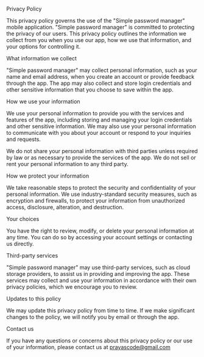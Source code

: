 Privacy Policy

This privacy policy governs the use of the "Simple password manager" mobile application. "Simple password manager" is committed to protecting the privacy of our users. This privacy policy outlines the information we collect from you when you use our app, how we use that information, and your options for controlling it.

What information we collect

"Simple password manager" may collect personal information, such as your name and email address, when you create an account or provide feedback through the app. The app may also collect and store login credentials and other sensitive information that you choose to save within the app.

How we use your information

We use your personal information to provide you with the services and features of the app, including storing and managing your login credentials and other sensitive information. We may also use your personal information to communicate with you about your account or respond to your inquiries and requests.

We do not share your personal information with third parties unless required by law or as necessary to provide the services of the app. We do not sell or rent your personal information to any third party.

How we protect your information

We take reasonable steps to protect the security and confidentiality of your personal information. We use industry-standard security measures, such as encryption and firewalls, to protect your information from unauthorized access, disclosure, alteration, and destruction.

Your choices

You have the right to review, modify, or delete your personal information at any time. You can do so by accessing your account settings or contacting us directly.

Third-party services

"Simple password manager" may use third-party services, such as cloud storage providers, to assist us in providing and improving the app. These services may collect and use your information in accordance with their own privacy policies, which we encourage you to review.

Updates to this policy

We may update this privacy policy from time to time. If we make significant changes to the policy, we will notify you by email or through the app.

Contact us

If you have any questions or concerns about this privacy policy or our use of your information, please contact us at prayascode@gmail.com
